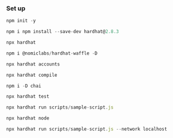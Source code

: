 ### Set up

```js
npm init -y
```

```js
npm i npm install --save-dev hardhat@2.8.3
```

```js
npx hardhat
```

```js
npm i @nomiclabs/hardhat-waffle -D
```

```js
npx hardhat accounts
```

```js
npx hardhat compile
```

```js
npm i -D chai
```

```js
npx hardhat test
```

```js
npx hardhat run scripts/sample-script.js
```

```js
npx hardhat node
```

```js
npx hardhat run scripts/sample-script.js --network localhost
```

